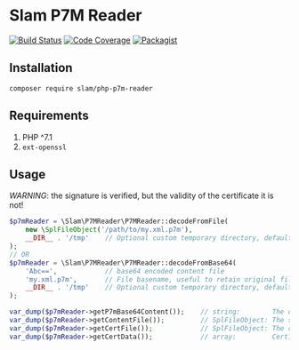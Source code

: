 # Slam P7M Reader

[![Build Status](https://travis-ci.org/Slamdunk/php-p7m-reader.svg?branch=master)](https://travis-ci.org/Slamdunk/php-p7m-reader)
[![Code Coverage](https://scrutinizer-ci.com/g/Slamdunk/php-p7m-reader/badges/coverage.png?b=master)](https://scrutinizer-ci.com/g/Slamdunk/php-p7m-reader/?branch=master)
[![Packagist](https://img.shields.io/packagist/v/slam/php-p7m-reader.svg)](https://packagist.org/packages/slam/php-p7m-reader)

## Installation

`composer require slam/php-p7m-reader`

## Requirements

1. PHP ^7.1
1. `ext-openssl`

## Usage

*WARNING*: the signature is verified, but the validity of the certificate it is not!

```php
$p7mReader = \Slam\P7MReader\P7MReader::decodeFromFile(
    new \SplFileObject('/path/to/my.xml.p7m'),
    __DIR__ . '/tmp'    // Optional custom temporary directory, defaults to sys_get_temp_dir()
);
// OR
$p7mReader = \Slam\P7MReader\P7MReader::decodeFromBase64(
    'Abc==',            // base64 encoded content file
    'my.xml.p7m',       // File basename, useful to retain original file extension
    __DIR__ . '/tmp'    // Optional custom temporary directory, defaults to sys_get_temp_dir()
);

var_dump($p7mReader->getP7mBase64Content());    // string:        The original P7M base64 content
var_dump($p7mReader->getContentFile());         // SplFileObject: The signed content
var_dump($p7mReader->getCertFile());            // SplFileObject: The certificate
var_dump($p7mReader->getCertData());            // array:         Certificate data in openssl_x509_parse output format
```
